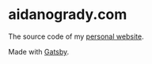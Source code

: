 # aidanogrady.com

The source code of my [personal website](https://www.aidanogrady.com).

Made with [Gatsby](https://www.gatsbyjs.org/).
